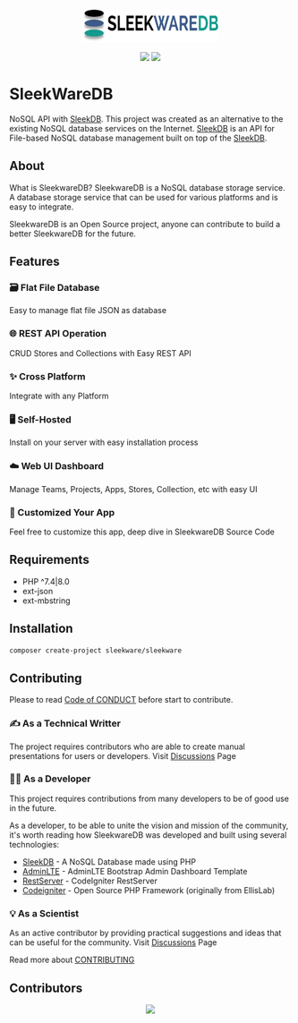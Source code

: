 <p align="center">
	<img src="assets/img/logo-with-no-bg.png" width="245" height="60">
</p>

<p align="center">
	<img src="http://img.shields.io/badge/help-wanted-lightgreen.svg"> <img src="http://img.shields.io/badge/LICENSE-MIT-green.svg">
</p>

# SleekWareDB
NoSQL API with [SleekDB](https://sleekdb.github.io/). This project was created as an alternative to the existing NoSQL database services on the Internet. [SleekDB](https://sleekdb.github.io/) is an API for File-based NoSQL database management built on top of the [SleekDB](https://sleekdb.github.io/).

## About

What is SleekwareDB? SleekwareDB is a NoSQL database storage service. A database storage service that can be used for various platforms and is easy to integrate.

SleekwareDB is an Open Source project, anyone can contribute to build a better SleekwareDB for the future.

## Features

### 🗃️ Flat File Database
Easy to manage flat file JSON as database
### 🌐 **REST API Operation**
CRUD Stores and Collections with Easy REST API
### ✨ **Cross Platform**
Integrate with any Platform
### 🖥️ Self-Hosted
Install on your server with easy installation process
### ☁️ Web UI Dashboard
Manage Teams, Projects, Apps, Stores, Collection, etc with easy UI
### 🚀 Customized Your App
Feel free to customize this app, deep dive in SleekwareDB Source Code

## Requirements

- PHP ^7.4|8.0
- ext-json
- ext-mbstring

## Installation
```bash
composer create-project sleekware/sleekware
```

## Contributing
Please to read [Code of CONDUCT](CODE_OF_CONDUCT.md) before start to contribute.
### ✍️ As a Technical Writter
The project requires contributors who are able to create manual presentations for users or developers. Visit [Discussions](https://github.com/SleekwareDB/sleekwaredb/discussions/categories/documentation) Page

### 👨‍💻 As a Developer
This project requires contributions from many developers to be of good use in the future.

As a developer, to be able to unite the vision and mission of the community, it's worth reading how SleekwareDB was developed and built using several technologies:

- [SleekDB](https://sleekdb.github.io) - A NoSQL Database made using PHP
- [AdminLTE](https://adminlte.io) - AdminLTE Bootstrap Admin Dashboard Template
- [RestServer](https://github.com/chriskacerguis/codeigniter-restserver) - CodeIgniter RestServer
- [Codeigniter](https://github.com/bcit-ci/CodeIgniter) -  Open Source PHP Framework (originally from EllisLab)

### 💡 As a Scientist
As an active contributor by providing practical suggestions and ideas that can be useful for the community. Visit [Discussions](https://github.com/SleekwareDB/sleekwaredb/discussions/categories/ideas) Page

Read more about [CONTRIBUTING](CONTRIBUTING.md)

## Contributors

<p align="center">
	<a href = "https://github.com/SleekwareDB/sleekwaredb/graphs/contributors">
		<img src = "https://contrib.rocks/image?repo=SleekwareDB/sleekwaredb"/>
	</a>
</p>
